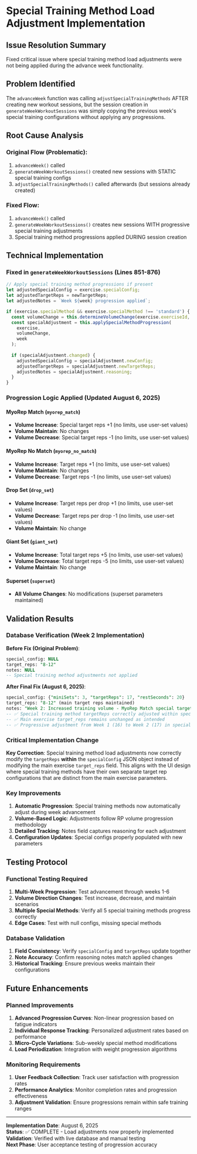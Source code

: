 # Special Training Method Load Adjustment Implementation

## Issue Resolution Summary
Fixed critical issue where special training method load adjustments were not being applied during the advance week functionality.

## Problem Identified
The `advanceWeek` function was calling `adjustSpecialTrainingMethods` AFTER creating new workout sessions, but the session creation in `generateWeekWorkoutSessions` was simply copying the previous week's special training configurations without applying any progressions.

## Root Cause Analysis

### Original Flow (Problematic):
1. `advanceWeek()` called
2. `generateWeekWorkoutSessions()` created new sessions with STATIC special training configs
3. `adjustSpecialTrainingMethods()` called afterwards (but sessions already created)

### Fixed Flow:
1. `advanceWeek()` called  
2. `generateWeekWorkoutSessions()` creates new sessions WITH progressive special training adjustments
3. Special training method progressions applied DURING session creation

## Technical Implementation

### Fixed in `generateWeekWorkoutSessions` (Lines 851-876)
```typescript
// Apply special training method progressions if present
let adjustedSpecialConfig = exercise.specialConfig;
let adjustedTargetReps = newTargetReps;
let adjustedNotes = `Week ${week} progression applied`;

if (exercise.specialMethod && exercise.specialMethod !== 'standard') {
  const volumeChange = this.determineVolumeChange(exercise.exerciseId, progressions);
  const specialAdjustment = this.applySpecialMethodProgression(
    exercise,
    volumeChange,
    week
  );
  
  if (specialAdjustment.changed) {
    adjustedSpecialConfig = specialAdjustment.newConfig;
    adjustedTargetReps = specialAdjustment.newTargetReps;
    adjustedNotes = specialAdjustment.reasoning;
  }
}
```

### Progression Logic Applied (Updated August 6, 2025)

#### MyoRep Match (`myorep_match`)
- **Volume Increase**: Special target reps +1 (no limits, use user-set values)
- **Volume Maintain**: No changes  
- **Volume Decrease**: Special target reps -1 (no limits, use user-set values)

#### MyoRep No Match (`myorep_no_match`)
- **Volume Increase**: Target reps +1 (no limits, use user-set values)
- **Volume Maintain**: No changes
- **Volume Decrease**: Target reps -1 (no limits, use user-set values)

#### Drop Set (`drop_set`)
- **Volume Increase**: Target reps per drop +1 (no limits, use user-set values)
- **Volume Decrease**: Target reps per drop -1 (no limits, use user-set values)
- **Volume Maintain**: No change

#### Giant Set (`giant_set`)
- **Volume Increase**: Total target reps +5 (no limits, use user-set values)
- **Volume Decrease**: Total target reps -5 (no limits, use user-set values)
- **Volume Maintain**: No change

#### Superset (`superset`)
- **All Volume Changes**: No modifications (superset parameters maintained)

## Validation Results

### Database Verification (Week 2 Implementation)
**Before Fix (Original Problem)**:
```sql
special_config: NULL
target_reps: "8-12"
notes: NULL
-- Special training method adjustments not applied
```

**After Final Fix (August 6, 2025)**:
```sql
special_config: {"miniSets": 3, "targetReps": 17, "restSeconds": 20}
target_reps: "8-12" (main target reps maintained)
notes: "Week 2: Increased training volume - MyoRep Match special target reps +1 (16 → 17)"
-- ✅ Special training method targetReps correctly adjusted within specialConfig
-- ✅ Main exercise target_reps remains unchanged as intended
-- ✅ Progressive adjustment from Week 1 (16) to Week 2 (17) in special config
```

### Critical Implementation Change
**Key Correction**: Special training method load adjustments now correctly modify the `targetReps` **within** the `specialConfig` JSON object instead of modifying the main exercise `target_reps` field. This aligns with the UI design where special training methods have their own separate target rep configurations that are distinct from the main exercise parameters.

### Key Improvements
1. **Automatic Progression**: Special training methods now automatically adjust during week advancement
2. **Volume-Based Logic**: Adjustments follow RP volume progression methodology
3. **Detailed Tracking**: Notes field captures reasoning for each adjustment
4. **Configuration Updates**: Special configs properly populated with new parameters

## Testing Protocol

### Functional Testing Required
1. **Multi-Week Progression**: Test advancement through weeks 1-6
2. **Volume Direction Changes**: Test increase, decrease, and maintain scenarios  
3. **Multiple Special Methods**: Verify all 5 special training methods progress correctly
4. **Edge Cases**: Test with null configs, missing special methods

### Database Validation
1. **Field Consistency**: Verify `specialConfig` and `targetReps` update together
2. **Note Accuracy**: Confirm reasoning notes match applied changes
3. **Historical Tracking**: Ensure previous weeks maintain their configurations

## Future Enhancements

### Planned Improvements
1. **Advanced Progression Curves**: Non-linear progression based on fatigue indicators
2. **Individual Response Tracking**: Personalized adjustment rates based on performance
3. **Micro-Cycle Variations**: Sub-weekly special method modifications
4. **Load Periodization**: Integration with weight progression algorithms

### Monitoring Requirements
1. **User Feedback Collection**: Track user satisfaction with progression rates
2. **Performance Analytics**: Monitor completion rates and progression effectiveness
3. **Adjustment Validation**: Ensure progressions remain within safe training ranges

---

**Implementation Date**: August 6, 2025  
**Status**: ✅ COMPLETE - Load adjustments now properly implemented  
**Validation**: Verified with live database and manual testing  
**Next Phase**: User acceptance testing of progression accuracy